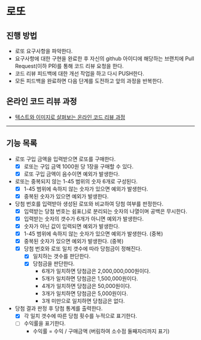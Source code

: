 # 로또
## 진행 방법
* 로또 요구사항을 파악한다.
* 요구사항에 대한 구현을 완료한 후 자신의 github 아이디에 해당하는 브랜치에 Pull Request(이하 PR)를 통해 코드 리뷰 요청을 한다.
* 코드 리뷰 피드백에 대한 개선 작업을 하고 다시 PUSH한다.
* 모든 피드백을 완료하면 다음 단계를 도전하고 앞의 과정을 반복한다.

## 온라인 코드 리뷰 과정
* [텍스트와 이미지로 살펴보는 온라인 코드 리뷰 과정](https://github.com/next-step/nextstep-docs/tree/master/codereview)

---

## 기능 목록
* 로또 구입 금액을 입력받으면 로또를 구매한다.
  * [x] 로또는 구입 금액 1000원 당 1장을 구매할 수 있다.
  * [x] 로또 구입 금액이 음수이면 예외가 발생한다.
* 로또는 중복되지 않는 1-45 범위의 숫자 6개로 구성된다.
  * [x] 1-45 범위에 속하지 않는 숫자가 있으면 예외가 발생한다.
  * [x] 중복된 숫자가 있으면 예외가 발생한다.
* 당첨 번호를 입력받아 생성된 로또와 비교하여 당첨 여부를 판정한다.
  * [x] 입력받는 당첨 번호는 쉼표(,)로 분리되는 숫자의 나열이며 공백은 무시한다.
  * [x] 입력받는 숫자의 갯수가 6개가 아니면 예외가 발생한다.
  * [x] 숫자가 아닌 값이 입력되면 예외가 발생한다.
  * [x] 1-45 범위에 속하지 않는 숫자가 있으면 예외가 발생한다. (중복)
  * [x] 중복된 숫자가 있으면 예외가 발생한다. (중복)
  * [x] 당첨 번호와 로또 일치 갯수에 따라 당첨금이 정해진다.
    * [x] 일치하는 갯수를 판단한다.
    * [x] 당첨금을 판단한다.
      * 6개가 일치하면 당첨금은 2,000,000,000원이다.
      * 5개가 일치하면 당첨금은 1,500,000원이다.
      * 4개가 일치하면 당첨금은 50,000원이다.
      * 3개가 일치하면 당첨금은 5,000원이다.
      * 3개 미만으로 일치하면 당첨금은 없다.
* 당첨 결과 판정 후 당첨 통계를 출력한다.
  * [x] 각 일치 갯수에 따른 당첨 횟수를 누적으로 표기한다.
  * [ ] 수익률을 표기한다.
    * 수익률 = 수익 / 구매금액 (버림하여 소수점 둘째자리까지 표기)